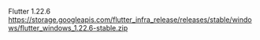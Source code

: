 
Flutter 1.22.6
https://storage.googleapis.com/flutter_infra_release/releases/stable/windows/flutter_windows_1.22.6-stable.zip